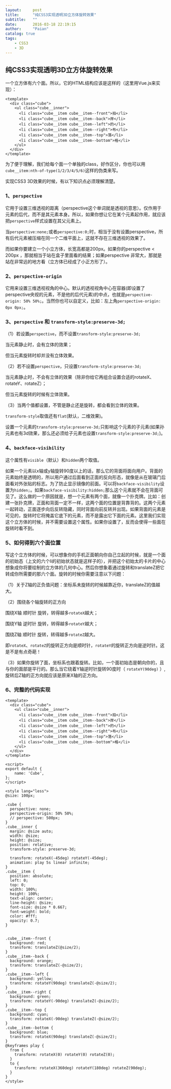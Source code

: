 ```yaml
---
layout:     post
title:      "纯CSS3实现透明3D立方体旋转效果"
subtitle:   ""
date:       2016-03-18 22:19:15
author:     "Paian"
catalog: true
tags:
    - CSS3
    - 3D
---
```


## 纯CSS3实现透明3D立方体旋转效果

一个立方体有六个面。所以，它的HTML结构应该是这样的（这里用Vue.js来实现）：

```
<template>
  <div class="cube">
    <ul class="cube__inner">
      <li class="cube__item cube__item--front">拍</li>
      <li class="cube__item cube__item--back">岸</li>
      <li class="cube__item cube__item--left">的</li>
      <li class="cube__item cube__item--right">布</li>
      <li class="cube__item cube__item--top">落</li>
      <li class="cube__item cube__item--bottom">格</li>
    </ul>
  </div>
</template>
```

为了便于理解，我们给每个面一个单独的class，好作区分，你也可以用`cube__item:nth-of-type(1/2/3/4/5/6)`这样的伪类来写。

实现CSS3 3D效果的时候，有以下知识点必须理解清楚。

### 1、`perspective`

它用于设置三维透视的距离（perspective这个单词就是透视的意思）。仅作用于元素的后代，而不是其元素本身。所以，如果你想让它在某个元素起作用，就应该把`perspective`样式设置在其父元素上。

当`perspective:none;`或者`perspective:0;`时，相当于没有设置perspective，所有后代元素被压缩在同一个二维平面上，这就不存在三维透视的效果了。

而如果你要建立一个小立方体，长宽高都是200px。如果你的perspective < 200px ，那就相当于站在盒子里面看的结果；如果perspective 非常大，那就是站在非常远的地方看（立方体已经成了小正方形了）。

### 2、`perspective-origin`

它用来设置三维透视视角的中心。默认的透视视角中心在容器(即设置了perspective央视的元素，不是他的后代元素)的中点，也就是`perspective-origin: 50% 50%;`。当然你也可以自定义，比如：左上角`perspective-origin: 0px 0px;`。

### 3、`perspective` 和  `transform-style:preserve-3d;`

（1）若设置`perspective`，而不设置`transform-style:preserve-3d;`

当元素静止时，会有立体的效果；

但当元素旋转时却并没有立体效果。

（2）若不设置`perspective`，只设置`transform-style:preserve-3d;`

当元素静止时，不会有立体的效果（除非你给它再组合设置合适的rotateX、rotateY、rotateZ）；

但当元素旋转的时候有立体效果。

（3）当两个值都设置，不管是静止还是旋转，都会看到立体的效果。

`transform-style`取值还有`flat`(默认，二维效果)。

设置一个元素的`transform-style:preserve-3d;`只影响这个元素的子元素(如果孙元素也有3d效果，那么还必须给子元素也设置`transform-style:preserve-3d;`)。

### 4、`backface-visibility`

这个属性有`visible`（默认）和`hidden`两个取值。

如果一个元素以x轴或y轴旋转90度以上的话，那么它的背面将面向用户。背面的元素始终是透明的，所以用户通过后面看到正面的反向形态，就像是从在玻璃门后面看对外张贴的标志。为了防止显示镜像的前面。可以将`backface-visibility`设置为`hidden;`。如果`backface-visibility:hidden;`那么这个元素就不会在背面可见了。这么做的一个原因就是，想一个元素有两个面，就像一个扑克牌。比如：创建一张扑克牌，正面和背面一定不一样，这两个面的位置是背靠背的。这两个元素一起转动，正面逐步向后反转隐藏，同时背面向前反转并出现。如果背面的元素是可见的，旋转时它将掩盖它底下的元素，而不是露出它下面的元素。这里我们实现这个立方体的时候，并不需要设置这个属性。如果你设置了，反而会使得一些面在旋转时看不到。

### 5、如何得到六个面位置

写这个立方体的时候，可以想象你的手机正面朝向你自己立起的时候，就是一个面的初始态（上文的六个li的初始状态就是这样子的），并把这个初始太的卡片的中心想象成你将要绘制的立方体的几何中心。然后你想象着通过旋转和translateZ把它转成你所需要的那六个面。旋转的时候你需要注意以下问题：

（1）关于Z轴的正负值问题：坐标系未旋转的时候越靠近你，translateZ的值越大。

（2）围绕各个轴旋转的正方向

围绕X轴 顺时针 旋转，转得越多`rotateX`越大；

围绕Y轴 逆时针 旋转，转得越多`rotateY`越大；

围绕Z轴 顺时针 旋转，转得越多`rotateZ`越大。

即`rotateX`、`rotateZ`的旋转正方向是顺时针，`rotateY`的旋转正方向是逆时针。这是不是有点奇葩！

（3）如果你旋转了面，坐标系也跟着旋转。比如，一个面初始态是朝向你的，且与你的面部是平行的。那么当它绕着Y轴逆时针旋转90度时（ `rotateY(90deg)` ）,旋转后Z轴的正方向就应该是原来X轴的正方向。

### 6、完整的代码实现

```
<template>
  <div class="cube">
    <ul class="cube__inner">
      <li class="cube__item cube__item--front">拍</li>
      <li class="cube__item cube__item--back">岸</li>
      <li class="cube__item cube__item--left">的</li>
      <li class="cube__item cube__item--right">布</li>
      <li class="cube__item cube__item--top">落</li>
      <li class="cube__item cube__item--bottom">格</li>
    </ul>
  </div>
</template>

<script>
export default {
    name: 'Cube',
};
</script>

<style lang="less">
@size: 100px;

.cube {
  perspective: none;
  perspective-origin: 50% 50%;
  // perspective: 500px; 
}
.cube__inner {
  margin: @size auto;
  width: @size;
  height: @size;
  position: relative;
  transform-style: preserve-3d;
  
  transform: rotateX(-45deg) rotateY(-45deg);
  animation: play 5s linear infinite;
}
.cube__item {
  position: absolute;
  left: 0;
  top: 0;
  width: 100%;
  height: 100%;
  text-align: center;
  line-height: @size;
  font-size: @size * 0.667;
  font-weight: bold;
  color: #fff;
  opacity: 0.7;
}


.cube__item--front {
  background: red;
  transform: translateZ(@size/2);
}
.cube__item--back {
  background: orange;
  transform: translateZ(-@size/2);
}
.cube__item--left {
  background: yellow;
  transform: rotateY(90deg) translateZ(-@size/2);
}
.cube__item--right {
  background: green;
  transform: rotateY(-90deg) translateZ(-@size/2);
}
.cube__item--top {
  background: cyan;
  transform: rotateX(-90deg) translateZ(-@size/2);
}
.cube__item--bottom {
  background: blue;
  transform: rotateX(90deg) translateZ(-@size/2);
}
@keyframes play {
  from {
    transform: rotateX(0) rotateY(0) rotateZ(0);
  }
  to {
    transform: rotateX(360deg) rotateY(180deg) rotateZ(90deg);
  }
}
</style>
```

